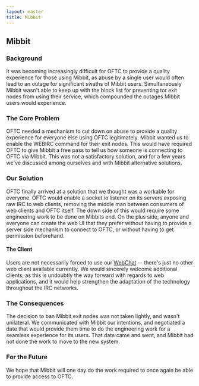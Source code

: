 ```yaml
---
layout: master
title: Mibbit
---
```

## Mibbit ##

### Background ###

It was becoming increasingly difficult for OFTC to provide a quality experience
for those using Mibbit, as abuse by a single user would often lead to an outage
for significant swaths of Mibbit users. Simultaneously Mibbit wasn't able to
keep up with the block list for preventing tor exit nodes from using their
service, which compounded the outages Mibbit users would experience.

### The Core Problem ###

OFTC needed a mechanism to cut down on abuse to provide a quality experience
for everyone else using OFTC legitimately. Mibbit wanted us to enable the
WEBIRC command for their exit nodes. This would have required OFTC to give Mibbit
a free pass to tell us how someone is connecting to OFTC via Mibbit. This was
not a satisfactory solution, and for a few years we've discussed among ourselves
and with Mibbit alternative solutions.

### Our Solution ###

OFTC finally arrived at a solution that we thought was a workable for everyone.
OFTC would enable a socket.io listener on its servers exposing raw IRC to web
clients, removing the middle man between consumers of web clients and OFTC
itself. The down side of this would require some engineering work to be done on
Mibbits end. On the plus side, anyone and everyone can create the web UI that
they prefer without having to provide a server side mechanism to connect to
OFTC, or without having to get permission beforehand.

#### The Client ####

Users are not necessarily forced to use our [WebChat](/Webchat) -- there's just
no other web client available currently. We would sincerely welcome additional clients,
as this is undoubtly the way forward with regards to web applications, and it 
would help strengthen the adaptation of the technology throughout the IRC networks.

### The Consequences ###

The decision to ban Mibbit exit nodes was not taken lightly, and wasn't
unilateral. We communicated with Mibbit our intentions, and negotiated a date
that would provide them time to do the engineering work for a seamless
experience for its users. That date came and went, and Mibbit had not done the
work to move to the new system.

### For the Future ###

We hope that Mibbit will one day do the work required to once again be able to
provide access to OFTC.
